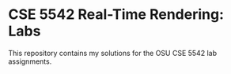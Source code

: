 # CSE 5542 Real-Time Rendering: Labs

This repository contains my solutions for the OSU CSE 5542 lab assignments.
